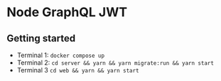 # Node GraphQL JWT

## Getting started
- Terminal 1: `docker compose up`
- Terminal 2: `cd server && yarn && yarn migrate:run && yarn start`
- Terminal 3 `cd web && yarn && yarn start`
